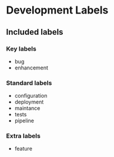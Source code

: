 # Development Labels

## Included labels

### Key labels

- bug
- enhancement

### Standard labels

- configuration
- deployment
- maintance
- tests
- pipeline

### Extra labels

- feature